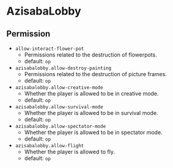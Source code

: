 # AzisabaLobby

## Permission

- `allow-interact-flower-pot`
  - Permissions related to the destruction of flowerpots.
  - default: `op`
- `azisabalobby.allow-destroy-painting`
  - Permissions related to the destruction of picture frames.
  - default: `op`
- `azisabalobby.allow-creative-mode`
  - Whether the player is allowed to be in creative mode.
  - default: `op`
- `azisabalobby.allow-survival-mode`
  - Whether the player is allowed to be in survival mode.
  - default: `op`
- `azisabalobby.allow-spectator-mode`
  - Whether the player is allowed to be in spectator mode.
  - default: `op`
- `azisabalobby.allow-flight`
  - Whether the player is allowed to fly.
  - default: `op`
